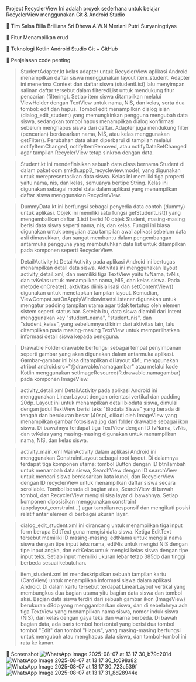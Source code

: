 Project RecyclerView
Ini adalah proyek sederhana untuk belajar RecyclerView menggunakan Git & Android Studio

👥 Tim
Salsa Billa Brilliana
Sri Dheva A.W.N
Meriani Putri Suryaningtiyas

📱 Fitur
Menampilkan crud

🔧 Teknologi
Kotlin
Android Studio
Git + GitHub

📸 Penjelasan code penting
> StudentAdapter.kt
  kelas adapter untuk RecyclerView aplikasi Android menampilkan daftar siswa menggunakan layout item_student. Adapter ini menerima Context dan daftar siswa (studentList) lalu menyimpan salinan daftar tersebut dalam filteredList untuk mendukung fitur pencarian (filtering). Setiap item siswa ditampilkan melalui ViewHolder dengan TextView untuk nama, NIS, dan kelas, serta dua tombol: edit dan hapus. Tombol edit menampilkan dialog isian (dialog_edit_student) yang memungkinkan pengguna mengubah data siswa, sedangkan tombol hapus menampilkan dialog konfirmasi sebelum menghapus siswa dari daftar. Adapter juga mendukung filter (pencarian) berdasarkan nama, NIS, atau kelas menggunakan getFilter(). Perubahan data akan diperbarui di tampilan melalui notifyItemChanged, notifyItemRemoved, atau notifyDataSetChanged agar tampilan RecyclerView tetap sinkron dengan data.

> Student.kt
  ini mendefinisikan sebuah data class bernama Student di dalam paket com.smkth.app3_recycleview.model, yang digunakan untuk merepresentasikan data siswa. Kelas ini memiliki tiga properti yaitu nama, nis, dan kelas, semuanya bertipe String. Kelas ini digunakan sebagai model data dalam aplikasi yang menampilkan daftar siswa menggunakan RecyclerView.

> DummyData.kt
  ini berfungsi sebagai penyedia data contoh (dummy) untuk aplikasi. Objek ini memiliki satu fungsi getStudentList() yang mengembalikan daftar (List) berisi 10 objek Student, masing-masing berisi data siswa seperti nama, nis, dan kelas. Fungsi ini biasa digunakan untuk pengujian atau tampilan awal aplikasi sebelum data asli dimasukkan, dan sangat membantu dalam pengembangan antarmuka pengguna yang membutuhkan data list untuk ditampilkan pada komponen seperti RecyclerView.

> DetailActivity.kt
  DetailActivity pada aplikasi Android ini bertugas menampilkan detail data siswa. Aktivitas ini menggunakan layout activity_detail.xml, dan memiliki tiga TextView yaitu tvNama, tvNis, dan tvKelas untuk menampilkan nama, NIS, dan kelas siswa. Pada metode onCreate(), aktivitas diinisialisasi dan setContentView() digunakan untuk menetapkan tampilan layout. Kemudian, ViewCompat.setOnApplyWindowInsetsListener digunakan untuk mengatur padding tampilan utama agar tidak tertutup oleh elemen sistem seperti status bar. Setelah itu, data siswa diambil dari Intent menggunakan key "student_nama", "student_nis", dan "student_kelas", yang sebelumnya dikirim dari aktivitas lain, lalu ditampilkan pada masing-masing TextView untuk memperlihatkan informasi detail siswa kepada pengguna.

> Drawable
  Folder drawable berfungsi sebagai tempat penyimpanan seperti gambar yang akan digunakan dalam antarmuka aplikasi. Gambar-gambar ini bisa ditampilkan di layout XML menggunakan atribut android:src="@drawable/namagambar" atau melalui kode Kotlin menggunakan setImageResource(R.drawable.namagambar) pada komponen ImageView. 

> activity_detail.xml
  DetailActivity pada aplikasi Android ini menggunakan LinearLayout dengan orientasi vertikal dan padding 20dp. Layout ini untuk menampilkan detail biodata siswa, dimulai dengan judul TextView berisi teks "Biodata Siswa" yang berada di tengah dan berukuran besar (40sp), diikuti oleh ImageView yang menampilkan gambar fotosiswa.jpg dari folder drawable sebagai ikon siswa. Di bawahnya terdapat tiga TextView dengan ID tvNama, tvNis, dan tvKelas yang masing-masing digunakan untuk menampilkan nama, NIS, dan kelas siswa. 

> activity_main.xml
  MainActivity dalam aplikasi Android ini menggunakan ConstraintLayout sebagai root layout. Di dalamnya terdapat tiga komponen utama: tombol Button dengan ID btnTambah untuk menambah data siswa, SearchView dengan ID searchView untuk mencari siswa berdasarkan kata kunci, dan RecyclerView dengan ID recyclerView untuk menampilkan daftar siswa secara scrollable. Tombol berada di bagian atas, SearchView di bawah tombol, dan RecyclerView mengisi sisa layar di bawahnya. Setiap komponen diposisikan menggunakan constraint (app:layout_constraint...) agar tampilan responsif dan mengikuti posisi relatif antar elemen di berbagai ukuran layar. 

> dialog_edit_student.xml
  ini dirancang untuk menampilkan tiga input form berupa EditText guna mengisi data siswa. Ketiga EditText tersebut memiliki ID masing-masing: edtNama untuk mengisi nama siswa dengan tipe input teks nama, edtNis untuk mengisi NIS dengan tipe input angka, dan edtKelas untuk mengisi kelas siswa dengan tipe input teks. Setiap input memiliki ukuran lebar tetap 385dp dan tinggi berbeda sesuai kebutuhan. 

> item_student.xml
  ini mendeskripsikan sebuah tampilan kartu (CardView) untuk menampilkan informasi siswa dalam aplikasi Android. Di dalam kartu tersebut terdapat LinearLayout vertikal yang membungkus dua bagian utama yitu bagian data siswa dan tombol aksi. Bagian data siswa terdiri dari sebuah gambar ikon (ImageView) berukuran 48dp yang menggambarkan siswa, dan di sebelahnya ada tiga TextView yang menampilkan nama siswa, nomor induk siswa (NIS), dan kelas dengan gaya teks dan warna berbeda. Di bawah bagian data, ada baris tombol horizontal yang berisi dua tombol tombol "Edit" dan tombol "Hapus", yang masing-masing berfungsi untuk mengubah atau menghapus data siswa, dan tombol-tombol ini rata ke kanan.

📸 Screenshot
![WhatsApp Image 2025-08-07 at 13 17 30_b79c201d](https://github.com/user-attachments/assets/d01edb39-17ea-4f6b-9420-88f101a77bfe)
![WhatsApp Image 2025-08-07 at 13 17 30_fc098a82](https://github.com/user-attachments/assets/e7f41670-e255-466a-b447-8507ebcb13e1)
![WhatsApp Image 2025-08-07 at 13 17 30_723c539f](https://github.com/user-attachments/assets/e41fa027-bb08-4d41-8d7a-d3101bd703eb)
![WhatsApp Image 2025-08-07 at 13 17 31_8d28944e](https://github.com/user-attachments/assets/e7d783ed-973e-4115-a189-a18f447e9cda)






